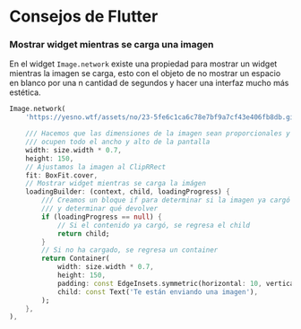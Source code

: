 # Consejos de Flutter

### Mostrar widget mientras se carga una imagen
En el widget `Image.network` existe una propiedad para mostrar un widget mientras la imagen se carga, esto con el objeto de no mostrar un espacio en blanco por una n cantidad de segundos y hacer una interfaz mucho más estética. 

```dart
Image.network(
    'https://yesno.wtf/assets/no/23-5fe6c1ca6c78e7bf9a7cf43e406fb8db.gif',

    /// Hacemos que las dimensiones de la imagen sean proporcionales y no
    /// ocupen todo el ancho y alto de la pantalla
    width: size.width * 0.7,
    height: 150,
    // Ajustamos la imagen al ClipRRect
    fit: BoxFit.cover,
    // Mostrar widget mientras se carga la imágen
    loadingBuilder: (context, child, loadingProgress) {
        /// Creamos un bloque if para determinar si la imagen ya cargó
        /// y determinar qué devolver
        if (loadingProgress == null) {
            // Si el contenido ya cargó, se regresa el child
            return child;
        }
        // Si no ha cargado, se regresa un container
        return Container(
            width: size.width * 0.7,
            height: 150,
            padding: const EdgeInsets.symmetric(horizontal: 10, vertical: 5),
            child: const Text('Te están enviando una imagen'),
        );
    },
),

```